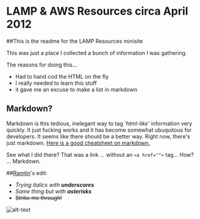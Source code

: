 # LAMP & AWS Resources circa April 2012

##This is the readme for the LAMP Resources minisite

This was just a place I collected a bunch of information I was gathering.

The reasons for doing this...

  * Had to hand cod the HTML on the fly
  * I really needed to learn this stuff
  * it gave me an excuse to make a list in markdown


## Markdown?

Markdown is this tedious, inelegant way to tag *'html-like'* information very quickly. It just fucking works
and it has become somewhat ubuquitous for developers. It seems like there should be a better way.
Right now, there's just markdown. [Here is a good cheatsheet on markdown.](https://github.com/adam-p/markdown-here/wiki/Markdown-Cheatsheet)

See what I did there? That was a link ... without an `<a href="">` tag... How? ... Markdown.

##[Ramtin](http://github.com/morbidgames)'s edit:
* _Trying italics with **underscores**_
* *Same thing but with __asterisks__*
* ~~Strike me through!~~

![alt-text](https://avatars3.githubusercontent.com/u/7918069?v=3&s=460 "Morbid Games")